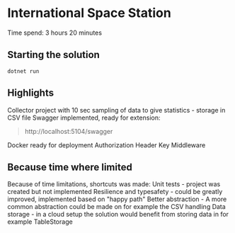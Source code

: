 ﻿# International Space Station

Time spend: 3 hours 20 minutes

## Starting the solution

    dotnet run

## Highlights
Collector project with 10 sec sampling of data to give statistics - storage in CSV file
Swagger implemented, ready for extension:

> http://localhost:5104/swagger

Docker ready for deployment
Authorization Header Key Middleware

## Because time where limited
Because of time limitations, shortcuts was made:
Unit tests - project was created but not implemented
Resilience and typesafety - could be greatly improved, implemented based on "happy path"
Better abstraction - A more common abstraction could be made on for example the CSV handling
Data storage - in a cloud setup the solution would benefit from storing data in for example TableStorage
